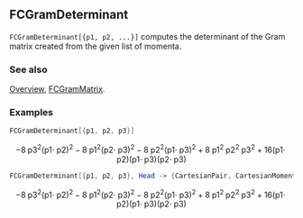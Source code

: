 ## FCGramDeterminant

`FCGramDeterminant[{p1, p2, ...}]` computes the determinant of the Gram matrix created from the given list of momenta.

### See also

[Overview](Extra/FeynCalc.md), [FCGramMatrix](FCGramMatrix.md).

### Examples

```mathematica
FCGramDeterminant[{p1, p2, p3}]
```

$$-8 \;\text{p3}^2 (\text{p1}\cdot \;\text{p2})^2-8 \;\text{p1}^2 (\text{p2}\cdot \;\text{p3})^2-8 \;\text{p2}^2 (\text{p1}\cdot \;\text{p3})^2+8 \;\text{p1}^2 \;\text{p2}^2 \;\text{p3}^2+16 (\text{p1}\cdot \;\text{p2}) (\text{p1}\cdot \;\text{p3}) (\text{p2}\cdot \;\text{p3})$$

```mathematica
FCGramDeterminant[{p1, p2, p3}, Head -> {CartesianPair, CartesianMomentum}, Dimension -> D - 1]
```

$$-8 \;\text{p3}^2 (\text{p1}\cdot \;\text{p2})^2-8 \;\text{p1}^2 (\text{p2}\cdot \;\text{p3})^2-8 \;\text{p2}^2 (\text{p1}\cdot \;\text{p3})^2+8 \;\text{p1}^2 \;\text{p2}^2 \;\text{p3}^2+16 (\text{p1}\cdot \;\text{p2}) (\text{p1}\cdot \;\text{p3}) (\text{p2}\cdot \;\text{p3})$$
